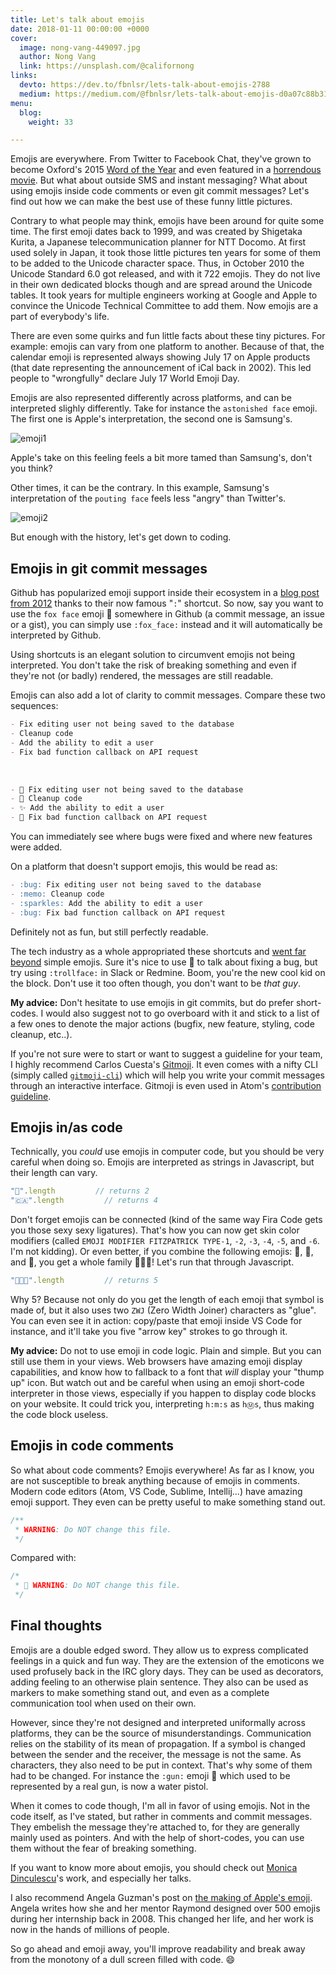 ```yaml
---
title: Let's talk about emojis
date: 2018-01-11 00:00:00 +0000
cover:
  image: nong-vang-449097.jpg
  author: Nong Vang
  link: https://unsplash.com/@californong
links:
  devto: https://dev.to/fbnlsr/lets-talk-about-emojis-2788
  medium: https://medium.com/@fbnlsr/lets-talk-about-emojis-d0a07c88b319
menu:
  blog:
    weight: 33

---
```

Emojis are everywhere. From Twitter to Facebook Chat, they've grown to become Oxford's 2015 [Word of the Year](http://time.com/4114886/oxford-word-of-the-year-2015-emoji/) and even featured in a [horrendous movie](https://www.rottentomatoes.com/m/the_emoji_movie). But what about outside SMS and instant messaging? What about using emojis inside code comments or even git commit messages? Let's find out how we can make the best use of these funny little pictures.

Contrary to what people may think, emojis have been around for quite some time. The first emoji dates back to 1999, and was created by Shigetaka Kurita, a Japanese telecommunication planner for NTT Docomo. At first used solely in Japan, it took those little pictures ten years for some of them to be added to the Unicode character space. Thus, in October 2010 the Unicode Standard 6.0 got released, and with it 722 emojis. They do not live in their own dedicated blocks though and are spread around the Unicode tables. It took years for multiple engineers working at Google and Apple to convince the Unicode Technical Committee to add them. Now emojis are a part of everybody's life.

There are even some quirks and fun little facts about these tiny pictures. For example: emojis can vary from one platform to another. Because of that, the calendar emoji is represented always showing July 17 on Apple products (that date representing the announcement of iCal back in 2002). This led people to "wrongfully" declare July 17 World Emoji Day.

Emojis are also represented differently across platforms, and can be interpreted slighly differently. Take for instance the `astonished face` emoji. The first one is Apple's interpretation, the second one is Samsung's.

![emoji1](/img/posts/emoji1.png)

Apple's take on this feeling feels a bit more tamed than Samsung's, don't you think?

Other times, it can be the contrary. In this example, Samsung's interpretation of the `pouting face` feels less "angry" than Twitter's.

![emoji2](/img/posts/emoji2.png)

But enough with the history, let's get down to coding.

## Emojis in git commit messages

Github has popularized emoji support inside their ecosystem in a [blog post from 2012](https://github.com/blog/1289-emoji-autocomplete) thanks to their now famous "`:`" shortcut. So now, say you want to use the `fox face` emoji 🦊 somewhere in Github (a commit message, an issue or a gist), you can simply use `:fox_face:` instead and it will automatically be interpreted by Github.

Using shortcuts is an elegant solution to circumvent emojis not being interpreted. You don't take the risk of breaking something and even if they're not (or badly) rendered, the messages are still readable.

Emojis can also add a lot of clarity to commit messages. Compare these two sequences:

```markdown
- Fix editing user not being saved to the database
- Cleanup code
- Add the ability to edit a user
- Fix bad function callback on API request
```

&nbsp;

```markdown
- 🐛 Fix editing user not being saved to the database
- 📝 Cleanup code
- ✨ Add the ability to edit a user
- 🐛 Fix bad function callback on API request
```

You can immediately see where bugs were fixed and where new features were added.

On a platform that doesn't support emojis, this would be read as:

```markdown
- :bug: Fix editing user not being saved to the database
- :memo: Cleanup code
- :sparkles: Add the ability to edit a user
- :bug: Fix bad function callback on API request
```

Definitely not as fun, but still perfectly readable.

The tech industry as a whole appropriated these shortcuts and [went far beyond](https://www.webpagefx.com/tools/emoji-cheat-sheet/) simple emojis. Sure it's nice to use 🐛 to talk about fixing a bug, but try using `:trollface:` in Slack or Redmine. Boom, you're the new cool kid on the block. Don't use it too often though, you don't want to be *that guy*.

**My advice:** Don't hesitate to use emojis in git commits, but do prefer short-codes. I would also suggest not to go overboard with it and stick to a list of a few ones to denote the major actions (bugfix, new feature, styling, code cleanup, etc..).

If you're not sure were to start or want to suggest a guideline for your team, I highly recommend Carlos Cuesta's [Gitmoji](https://gitmoji.carloscuesta.me/). It even comes with a nifty CLI (simply called [`gitmoji-cli`](https://github.com/carloscuesta/gitmoji-cli)) which will help you write your commit messages through an interactive interface. Gitmoji is even used in Atom's [contribution guideline](https://github.com/atom/atom/blob/master/CONTRIBUTING.md#git-commit-messages).

## Emojis in/as code

Technically, you *could* use emojis in computer code, but you should be very careful when doing so. Emojis are interpreted as strings in Javascript, but their length can vary.

```javascript
"🐼".length         // returns 2
"🇨🇦".length         // returns 4
```

Don't forget emojis can be connected (kind of the same way Fira Code gets you those sexy sexy ligatures). That's how you can now get skin color modifiers (called `EMOJI MODIFIER FITZPATRICK TYPE-1`, `-2`, `-3`, `-4`, `-5`, and `-6`. I'm not kidding). Or even better, if you combine the following emojis: 👨, 👩, and 👧, you get a whole family 👨‍👩‍👧! Let's run that through Javascript.

```javascript
"👨‍👩‍👧".length         // returns 5
```

Why 5? Because not only do you get the length of each emoji that symbol is made of, but it also uses two `ZWJ` (Zero Width  Joiner) characters as "glue". You can even see it in action: copy/paste that emoji inside VS Code for instance, and it'll take you five "arrow key" strokes to go through it.

**My advice:** Do not to use emoji in code logic. Plain and simple. But you can still use them in your views. Web browsers have amazing emoji display capabilities, and know how to fallback to a font that *will* display your "thump up" icon. But watch out and be careful when using an emoji short-code interpreter in those views, especially if you happen to display code blocks on your website. It could trick you, interpreting `h:m:s` as `hⓂ️️s`, thus making the code block useless.

## Emojis in code comments

So what about code comments? Emojis everywhere! As far as I know, you are not susceptible to break anything because of emojis in comments. Modern code editors (Atom, VS Code, Sublime, Intellij...) have amazing emoji support. They even can be pretty useful to make something stand out.

```javascript
/**
 * WARNING: Do NOT change this file.
 */
```

Compared with:

```javascript
/*
 * 🛑 WARNING: Do NOT change this file.
 */
```

## Final thoughts

Emojis are a double edged sword. They allow us to express complicated feelings in a quick and fun way. They are the extension of the emoticons we used profusely back in the IRC glory days. They can be used as decorators, adding feeling to an otherwise plain sentence. They also can be used as markers to make something stand out, and even as a complete communication tool when used on their own.

However, since they're not designed and interpreted uniformally across platforms, they can be the source of misunderstandings. Communication relies on the stability of its mean of propagation. If a symbol is changed between the sender and the receiver, the message is not the same. As characters, they also need to be put in context. That's why some of them had to be changed. For instance the `:gun:` emoji 🔫 which used to be represented by a real gun, is now a water pistol.

When it comes to code though, I'm all in favor of using emojis. Not in the code itself, as I've stated, but rather in comments and commit messages. They embelish the message they're attached to, for they are generally mainly used as pointers. And with the help of short-codes, you can use them without the fear of breaking something.

If you want to know more about emojis, you should check out [Monica Dinculescu](https://meowni.ca/)'s work, and especially her talks.

I also recommend Angela Guzman's post on [the making of Apple's emoji](https://medium.com/@agzmn/the-making-of-apples-emoji-how-designing-these-tiny-icons-changed-my-life-16317250a9ee). Angela writes how she and her mentor Raymond designed over 500 emojis during her internship back in 2008. This changed her life, and her work is now in the hands of millions of people.

So go ahead and emoji away, you'll improve readability and break away from the monotony of a dull screen filled with code. 😄
